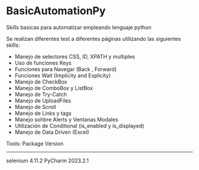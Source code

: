 # BasicAutomationPy
Skills basicas para automatizar empleando lenguaje python

Se realizan diferentes test a diferentes páginas utilizando las siguientes skills:

- Manejo de selectores CSS, ID, XPATH y multiples
- Uso de funciones Keys
- Funciones para Navegar (Back , Forward)
- Funciones Wait (Implicity and Explicity)
- Manejo de CheckBox
- Manejo de ComboBox y ListBox
- Manejo de Try-Catch
- Manejo de UploadFiles
- Manejo de Scroll
- Manejo de Links y tags
- Manejo sohbre Alerts y Ventanas Modales
- Utilización de Conditional (is_enabled y is_displayed)
- Manejo de Data Driven (Excel)


Tools:
Package          Version
---------------- ---------

selenium         4.11.2
PyCharm 2023.2.1 
